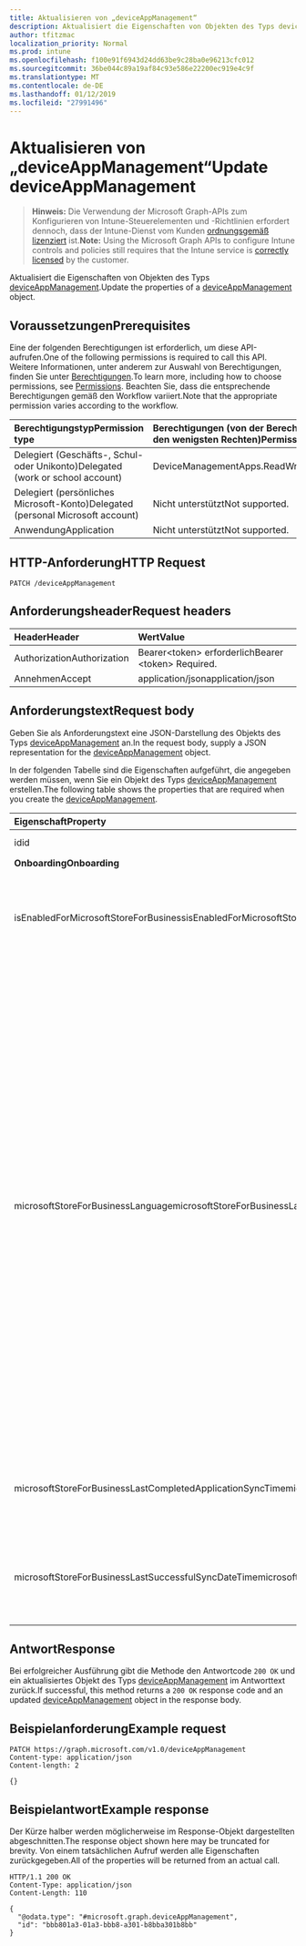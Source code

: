 ```yaml
---
title: Aktualisieren von „deviceAppManagement“
description: Aktualisiert die Eigenschaften von Objekten des Typs deviceAppManagement.
author: tfitzmac
localization_priority: Normal
ms.prod: intune
ms.openlocfilehash: f100e91f6943d24dd63be9c28ba0e96213cfc012
ms.sourcegitcommit: 36be044c89a19af84c93e586e22200ec919e4c9f
ms.translationtype: MT
ms.contentlocale: de-DE
ms.lasthandoff: 01/12/2019
ms.locfileid: "27991496"
---
```

# <a name="update-deviceappmanagement"></a><span data-ttu-id="1df57-103">Aktualisieren von „deviceAppManagement“</span><span class="sxs-lookup"><span data-stu-id="1df57-103">Update deviceAppManagement</span></span>

> <span data-ttu-id="1df57-104">**Hinweis:** Die Verwendung der Microsoft Graph-APIs zum Konfigurieren von Intune-Steuerelementen und -Richtlinien erfordert dennoch, dass der Intune-Dienst vom Kunden [ordnungsgemäß lizenziert](https://go.microsoft.com/fwlink/?linkid=839381) ist.</span><span class="sxs-lookup"><span data-stu-id="1df57-104">**Note:** Using the Microsoft Graph APIs to configure Intune controls and policies still requires that the Intune service is [correctly licensed](https://go.microsoft.com/fwlink/?linkid=839381) by the customer.</span></span>

<span data-ttu-id="1df57-105">Aktualisiert die Eigenschaften von Objekten des Typs [deviceAppManagement](../resources/intune-shared-deviceappmanagement.md).</span><span class="sxs-lookup"><span data-stu-id="1df57-105">Update the properties of a [deviceAppManagement](../resources/intune-shared-deviceappmanagement.md) object.</span></span>
## <a name="prerequisites"></a><span data-ttu-id="1df57-106">Voraussetzungen</span><span class="sxs-lookup"><span data-stu-id="1df57-106">Prerequisites</span></span>
<span data-ttu-id="1df57-107">Eine der folgenden Berechtigungen ist erforderlich, um diese API-aufrufen.</span><span class="sxs-lookup"><span data-stu-id="1df57-107">One of the following permissions is required to call this API.</span></span> <span data-ttu-id="1df57-108">Weitere Informationen, unter anderem zur Auswahl von Berechtigungen, finden Sie unter [Berechtigungen](/graph/permissions-reference).</span><span class="sxs-lookup"><span data-stu-id="1df57-108">To learn more, including how to choose permissions, see [Permissions](/graph/permissions-reference).</span></span>  <span data-ttu-id="1df57-109">Beachten Sie, dass die entsprechende Berechtigungen gemäß den Workflow variiert.</span><span class="sxs-lookup"><span data-stu-id="1df57-109">Note that the appropriate permission varies according to the workflow.</span></span>

|<span data-ttu-id="1df57-110">Berechtigungstyp</span><span class="sxs-lookup"><span data-stu-id="1df57-110">Permission type</span></span>|<span data-ttu-id="1df57-111">Berechtigungen (von der Berechtigung mit den meisten Rechten zu der mit den wenigsten Rechten)</span><span class="sxs-lookup"><span data-stu-id="1df57-111">Permissions (from most to least privileged)</span></span>|
|:---|:---|
|<span data-ttu-id="1df57-112">Delegiert (Geschäfts-, Schul- oder Unikonto)</span><span class="sxs-lookup"><span data-stu-id="1df57-112">Delegated (work or school account)</span></span>|<span data-ttu-id="1df57-113">DeviceManagementApps.ReadWrite.All</span><span class="sxs-lookup"><span data-stu-id="1df57-113">DeviceManagementApps.ReadWrite.All</span></span>|
|<span data-ttu-id="1df57-114">Delegiert (persönliches Microsoft-Konto)</span><span class="sxs-lookup"><span data-stu-id="1df57-114">Delegated (personal Microsoft account)</span></span>|<span data-ttu-id="1df57-115">Nicht unterstützt</span><span class="sxs-lookup"><span data-stu-id="1df57-115">Not supported.</span></span>|
|<span data-ttu-id="1df57-116">Anwendung</span><span class="sxs-lookup"><span data-stu-id="1df57-116">Application</span></span>|<span data-ttu-id="1df57-117">Nicht unterstützt</span><span class="sxs-lookup"><span data-stu-id="1df57-117">Not supported.</span></span>|

## <a name="http-request"></a><span data-ttu-id="1df57-118">HTTP-Anforderung</span><span class="sxs-lookup"><span data-stu-id="1df57-118">HTTP Request</span></span>
<!-- {
  "blockType": "ignored"
}
-->
``` http
PATCH /deviceAppManagement
```

## <a name="request-headers"></a><span data-ttu-id="1df57-119">Anforderungsheader</span><span class="sxs-lookup"><span data-stu-id="1df57-119">Request headers</span></span>
|<span data-ttu-id="1df57-120">Header</span><span class="sxs-lookup"><span data-stu-id="1df57-120">Header</span></span>|<span data-ttu-id="1df57-121">Wert</span><span class="sxs-lookup"><span data-stu-id="1df57-121">Value</span></span>|
|:---|:---|
|<span data-ttu-id="1df57-122">Authorization</span><span class="sxs-lookup"><span data-stu-id="1df57-122">Authorization</span></span>|<span data-ttu-id="1df57-123">Bearer&lt;token&gt; erforderlich</span><span class="sxs-lookup"><span data-stu-id="1df57-123">Bearer &lt;token&gt; Required.</span></span>|
|<span data-ttu-id="1df57-124">Annehmen</span><span class="sxs-lookup"><span data-stu-id="1df57-124">Accept</span></span>|<span data-ttu-id="1df57-125">application/json</span><span class="sxs-lookup"><span data-stu-id="1df57-125">application/json</span></span>|

## <a name="request-body"></a><span data-ttu-id="1df57-126">Anforderungstext</span><span class="sxs-lookup"><span data-stu-id="1df57-126">Request body</span></span>
<span data-ttu-id="1df57-127">Geben Sie als Anforderungstext eine JSON-Darstellung des Objekts des Typs [deviceAppManagement](../resources/intune-shared-deviceappmanagement.md) an.</span><span class="sxs-lookup"><span data-stu-id="1df57-127">In the request body, supply a JSON representation for the [deviceAppManagement](../resources/intune-shared-deviceappmanagement.md) object.</span></span>

<span data-ttu-id="1df57-128">In der folgenden Tabelle sind die Eigenschaften aufgeführt, die angegeben werden müssen, wenn Sie ein Objekt des Typs [deviceAppManagement](../resources/intune-shared-deviceappmanagement.md) erstellen.</span><span class="sxs-lookup"><span data-stu-id="1df57-128">The following table shows the properties that are required when you create the [deviceAppManagement](../resources/intune-shared-deviceappmanagement.md).</span></span>

|<span data-ttu-id="1df57-129">Eigenschaft</span><span class="sxs-lookup"><span data-stu-id="1df57-129">Property</span></span>|<span data-ttu-id="1df57-130">Typ</span><span class="sxs-lookup"><span data-stu-id="1df57-130">Type</span></span>|<span data-ttu-id="1df57-131">Beschreibung</span><span class="sxs-lookup"><span data-stu-id="1df57-131">Description</span></span>|
|:---|:---|:---|
|<span data-ttu-id="1df57-132">id</span><span class="sxs-lookup"><span data-stu-id="1df57-132">id</span></span>|<span data-ttu-id="1df57-133">Zeichenfolge</span><span class="sxs-lookup"><span data-stu-id="1df57-133">String</span></span>|<span data-ttu-id="1df57-134">Schlüssel der Entität</span><span class="sxs-lookup"><span data-stu-id="1df57-134">Key of the entity.</span></span>|
|<span data-ttu-id="1df57-135">**Onboarding**</span><span class="sxs-lookup"><span data-stu-id="1df57-135">**Onboarding**</span></span>|
|<span data-ttu-id="1df57-136">isEnabledForMicrosoftStoreForBusiness</span><span class="sxs-lookup"><span data-stu-id="1df57-136">isEnabledForMicrosoftStoreForBusiness</span></span>|<span data-ttu-id="1df57-137">Boolescher Wert</span><span class="sxs-lookup"><span data-stu-id="1df57-137">Boolean</span></span>|<span data-ttu-id="1df57-138">Gibt an, ob das Konto Anwendungen mit dem Microsoft Store für Unternehmen synchronisieren darf.</span><span class="sxs-lookup"><span data-stu-id="1df57-138">Whether the account is enabled for syncing applications from the Microsoft Store for Business.</span></span>|
|<span data-ttu-id="1df57-139">microsoftStoreForBusinessLanguage</span><span class="sxs-lookup"><span data-stu-id="1df57-139">microsoftStoreForBusinessLanguage</span></span>|<span data-ttu-id="1df57-140">String</span><span class="sxs-lookup"><span data-stu-id="1df57-140">String</span></span>|<span data-ttu-id="1df57-141">Die Gebietsschemainformationen, die zur Synchronisierung von Anwendungen mit dem Microsoft Store für Unternehmen verwendet werden.</span><span class="sxs-lookup"><span data-stu-id="1df57-141">The locale information used to sync applications from the Microsoft Store for Business.</span></span> <span data-ttu-id="1df57-142">Angegeben werden Kulturen, die für ein Land bzw. eine Region spezifisch sind.</span><span class="sxs-lookup"><span data-stu-id="1df57-142">Cultures that are specific to a country/region.</span></span> <span data-ttu-id="1df57-143">Die Namen dieser Kulturen folgen dem Standard RFC 4646 (Windows Vista und höher).</span><span class="sxs-lookup"><span data-stu-id="1df57-143">The names of these cultures follow RFC 4646 (Windows Vista and later).</span></span> <span data-ttu-id="1df57-144">Das Format lautet <languagecode2>-<country/regioncode2>. Dabei ist <languagecode2> ein klein geschriebener Code aus zwei Buchstaben nach ISO 639-1 und <country/regioncode2> ein groß geschriebener Code aus zwei Buchstaben nach ISO 3166.</span><span class="sxs-lookup"><span data-stu-id="1df57-144">The format is <languagecode2>-<country/regioncode2>, where <languagecode2> is a lowercase two-letter code derived from ISO 639-1 and <country/regioncode2> is an uppercase two-letter code derived from ISO 3166.</span></span> <span data-ttu-id="1df57-145">Beispiel für eine spezifische Kultur: „en-US“ für „Englisch (Vereinigte Staaten)“.</span><span class="sxs-lookup"><span data-stu-id="1df57-145">For example, en-US for English (United States) is a specific culture.</span></span>|
|<span data-ttu-id="1df57-146">microsoftStoreForBusinessLastCompletedApplicationSyncTime</span><span class="sxs-lookup"><span data-stu-id="1df57-146">microsoftStoreForBusinessLastCompletedApplicationSyncTime</span></span>|<span data-ttu-id="1df57-147">DateTimeOffset</span><span class="sxs-lookup"><span data-stu-id="1df57-147">DateTimeOffset</span></span>|<span data-ttu-id="1df57-148">Zeitpunkt der letzten Anwendungssynchronisierung mit dem Microsoft Store für Unternehmen</span><span class="sxs-lookup"><span data-stu-id="1df57-148">The last time an application sync from the Microsoft Store for Business was completed.</span></span>|
|<span data-ttu-id="1df57-149">microsoftStoreForBusinessLastSuccessfulSyncDateTime</span><span class="sxs-lookup"><span data-stu-id="1df57-149">microsoftStoreForBusinessLastSuccessfulSyncDateTime</span></span>|<span data-ttu-id="1df57-150">DateTimeOffset</span><span class="sxs-lookup"><span data-stu-id="1df57-150">DateTimeOffset</span></span>|<span data-ttu-id="1df57-151">Zeitpunkt, zu dem das Konto die Apps letztmals erfolgreich mit dem Microsoft Store für Unternehmen synchronisiert hat</span><span class="sxs-lookup"><span data-stu-id="1df57-151">The last time the apps from the Microsoft Store for Business were synced successfully for the account.</span></span>|

## <a name="response"></a><span data-ttu-id="1df57-152">Antwort</span><span class="sxs-lookup"><span data-stu-id="1df57-152">Response</span></span>
<span data-ttu-id="1df57-153">Bei erfolgreicher Ausführung gibt die Methode den Antwortcode `200 OK` und ein aktualisiertes Objekt des Typs [deviceAppManagement](../resources/intune-shared-deviceappmanagement.md) im Antworttext zurück.</span><span class="sxs-lookup"><span data-stu-id="1df57-153">If successful, this method returns a `200 OK` response code and an updated [deviceAppManagement](../resources/intune-shared-deviceappmanagement.md) object in the response body.</span></span>

## <a name="example-request"></a><span data-ttu-id="1df57-154">Beispielanforderung</span><span class="sxs-lookup"><span data-stu-id="1df57-154">Example request</span></span>

``` http
PATCH https://graph.microsoft.com/v1.0/deviceAppManagement
Content-type: application/json
Content-length: 2

{}
```

## <a name="example-response"></a><span data-ttu-id="1df57-155">Beispielantwort</span><span class="sxs-lookup"><span data-stu-id="1df57-155">Example response</span></span>

<span data-ttu-id="1df57-156">Der Kürze halber werden möglicherweise im Response-Objekt dargestellten abgeschnitten.</span><span class="sxs-lookup"><span data-stu-id="1df57-156">The response object shown here may be truncated for brevity.</span></span> <span data-ttu-id="1df57-157">Von einem tatsächlichen Aufruf werden alle Eigenschaften zurückgegeben.</span><span class="sxs-lookup"><span data-stu-id="1df57-157">All of the properties will be returned from an actual call.</span></span>

``` http
HTTP/1.1 200 OK
Content-Type: application/json
Content-Length: 110

{
  "@odata.type": "#microsoft.graph.deviceAppManagement",
  "id": "bbb801a3-01a3-bbb8-a301-b8bba301b8bb"
}
```



